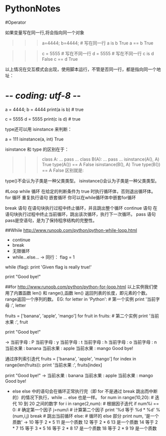 # PythonNotes

#Operator

如果变量写在同一行,将会指向同一个对象

>>> a=4444; b=4444;   # 写在同一行
>>> a is b
True
>>> a == b
True

>>> c = 5555   # 写在不同一行
>>> d = 5555   # 写在不同一行
>>> c is d
False
>>> c == d
True
>>> 
以上情况在交互模式会出现，使用脚本运行，不管是否同一行，都是指向同一个地址：

# -*- coding: utf-8 -*-

a = 4444; b = 4444
print(a is b)          # true

c = 5555
d = 5555
print(c is d)          # true


type还可以用 isinstance 来判断：

a = 111
isinstance(a, int)
True

isinstance 和 type 的区别在于：

>>> class A:
...     pass
... 
>>> class B(A):
...     pass
... 
>>> isinstance(A(), A)
True
>>> type(A()) == A
False
>>> isinstance(B(), A)
True
>>> type(B()) == A 
False
区别就是:

 type()不会认为子类是一种父类类型。
 isinstance()会认为子类是一种父类类型。


#Loop
while 循环	在给定的判断条件为 true 时执行循环体，否则退出循环体。
for 循环	重复执行语句
嵌套循环	你可以在while循环体中嵌套for循环

break 语句	在语句块执行过程中终止循环，并且跳出整个循环
continue 语句	在语句块执行过程中终止当前循环，跳出该次循环，执行下一次循环。
pass 语句	pass是空语句，是为了保持程序结构的完整性。


##While
http://www.runoob.com/python/python-while-loop.html
+ continue
+ break
+ 无限循环
+ while...else...
-> 同行：
flag = 1
 
while (flag): print 'Given flag is really true!'
 
print "Good bye!"


##for
http://www.runoob.com/python/python-for-loop.html
以上实例我们使用了内置函数 len() 和 range(),函数 len() 返回列表的长度，即元素的个数。 range返回一个序列的数。
EG: 
for letter in 'Python':     # 第一个实例
   print '当前字母 :', letter
 
fruits = ['banana', 'apple',  'mango']
for fruit in fruits:        # 第二个实例
   print '当前水果 :', fruit
 
print "Good bye!"

->
当前字母 : P
当前字母 : y
当前字母 : t
当前字母 : h
当前字母 : o
当前字母 : n
当前水果 : banana
当前水果 : apple
当前水果 : mango
Good bye!

通过序列索引迭代
fruits = ['banana', 'apple',  'mango']
for index in range(len(fruits)):
   print '当前水果 :', fruits[index]
 
print "Good bye!"
->
当前水果 : banana
当前水果 : apple
当前水果 : mango
Good bye!


+ else
else 中的语句会在循环正常执行完（即 for 不是通过 break 跳出而中断的）的情况下执行，while … else 也是一样。
for num in range(10,20):  # 迭代 10 到 20 之间的数字
   for i in range(2,num): # 根据因子迭代
      if num%i == 0:      # 确定第一个因子
         j=num/i          # 计算第二个因子
         print '%d 等于 %d * %d' % (num,i,j)
         break            # 跳出当前循环
   else:                  # 循环的 else 部分
      print num, '是一个质数'
->
10 等于 2 * 5
11 是一个质数
12 等于 2 * 6
13 是一个质数
14 等于 2 * 7
15 等于 3 * 5
16 等于 2 * 8
17 是一个质数
18 等于 2 * 9
19 是一个质数








